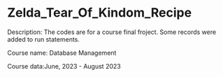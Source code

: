 # Zelda_Tear_Of_Kindom_Recipe
Description: The codes are for a course final froject. Some records were added to run statements.

Course name: Database Management

Course data:June, 2023 - August 2023

